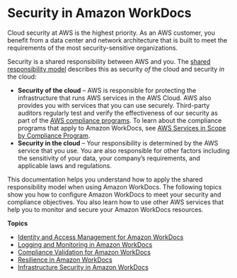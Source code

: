# Security in Amazon WorkDocs<a name="security"></a>

Cloud security at AWS is the highest priority\. As an AWS customer, you benefit from a data center and network architecture that is built to meet the requirements of the most security\-sensitive organizations\.

Security is a shared responsibility between AWS and you\. The [shared responsibility model](http://aws.amazon.com/compliance/shared-responsibility-model/) describes this as security *of* the cloud and security *in* the cloud:
+ **Security of the cloud** – AWS is responsible for protecting the infrastructure that runs AWS services in the AWS Cloud\. AWS also provides you with services that you can use securely\. Third\-party auditors regularly test and verify the effectiveness of our security as part of the [AWS compliance programs](http://aws.amazon.com/compliance/programs/)\. To learn about the compliance programs that apply to Amazon WorkDocs, see [AWS Services in Scope by Compliance Program](http://aws.amazon.com/compliance/services-in-scope/)\.
+ **Security in the cloud** – Your responsibility is determined by the AWS service that you use\. You are also responsible for other factors including the sensitivity of your data, your company’s requirements, and applicable laws and regulations\. 

This documentation helps you understand how to apply the shared responsibility model when using Amazon WorkDocs\. The following topics show you how to configure Amazon WorkDocs to meet your security and compliance objectives\. You also learn how to use other AWS services that help you to monitor and secure your Amazon WorkDocs resources\. 

**Topics**
+ [Identity and Access Management for Amazon WorkDocs](security-iam.md)
+ [Logging and Monitoring in Amazon WorkDocs](monitoring.md)
+ [Compliance Validation for Amazon WorkDocs](compliance.md)
+ [Resilience in Amazon WorkDocs](disaster-recovery-resiliency.md)
+ [Infrastructure Security in Amazon WorkDocs](infrastructure-security.md)
